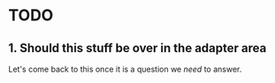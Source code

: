 # TODO

## 1. Should this stuff be over in the adapter area

Let's come back to this once it is a question we *need* to answer.
